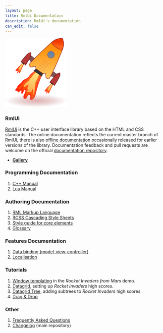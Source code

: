 ```yaml
---
layout: page
title: RmlUi Documentation
description: RmlUi's documentation
can_edit: false
---
```


![rmlui-logo](assets/rmlui.png)

### RmlUi

[RmlUi]({{page.lib_site}}) is the C++ user interface library based on the HTML and CSS standards. The online documentation reflects the current master branch of RmlUi, there is also [offline documentation](https://github.com/mikke89/RmlUiDoc/releases/) occasionally released for earlier versions of the library. Documentation feedback and pull requests are welcome on the official [documentation repository]({{site.repository_url}}).

- **[Gallery](pages/gallery.html)**

### Programming Documentation

1. [C++ Manual](pages/cpp_manual.html)
2. [Lua Manual](pages/lua_manual.html)

### Authoring Documentation 

1. [RML Markup Language](pages/rml.html)
2. [RCSS Cascading Style Sheets](pages/rcss.html)
3. [Style guide for core elements](pages/style_guide.html) 
4. [Glossary](pages/glossary.html) 

### Features Documentation

1. [Data binding (model-view-controller)](pages/data_bindings.html)
2. [Localisation](pages/localisation.html)

### Tutorials

1. [Window templating](pages/tutorials/window_template.html) in the _Rocket Invaders from Mars_ demo.
2. [Datagrid](pages/tutorials/datagrid.html), setting up _Rocket Invaders_ high scores.
3. [Datagrid Tree](pages/tutorials/datagrid_tree.html), adding subtrees to _Rocket Invaders_ high scores.
4. [Drag & Drop](pages/tutorials/dragging.html)

### Other

1. [Frequently Asked Questions](pages/faq.html)
2. [Changelog](https://github.com/mikke89/RmlUi/blob/master/changelog.md) (main repository)
